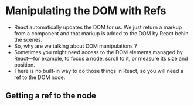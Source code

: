 # Manipulating the DOM with Refs

- React automatically updates the DOM for us. We just return a markup from a component and that markup is added to the DOM by React behin the scenes.
- So, why are we talking about DOM manipulations ?
- Sometimes you might need access to the DOM elements managed by React—for example, to focus a node, scroll to it, or measure its size and position. 
- There is no built-in way to do those things in React, so you will need a ref to the DOM node.


## Getting a ref to the node 
